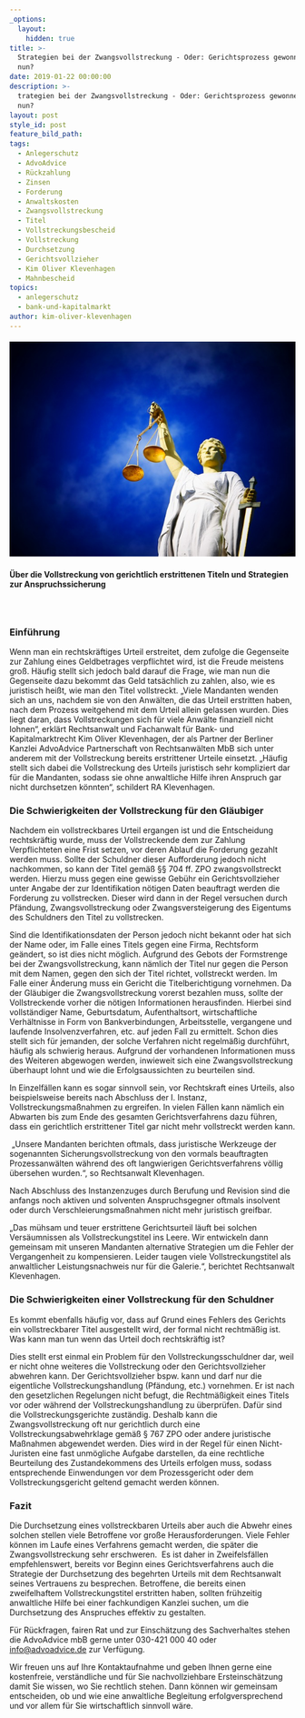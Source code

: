 ```yaml
---
_options:
  layout:
    hidden: true
title: >-
  Strategien bei der Zwangsvollstreckung - Oder: Gerichtsprozess gewonnen, was
  nun?
date: 2019-01-22 00:00:00
description: >-
  trategien bei der Zwangsvollstreckung - Oder: Gerichtsprozess gewonnen, was
  nun?
layout: post
style_id: post
feature_bild_path:
tags:
  - Anlegerschutz
  - AdvoAdvice
  - Rückzahlung
  - Zinsen
  - Forderung
  - Anwaltskosten
  - Zwangsvollstreckung
  - Titel
  - Vollstreckungsbescheid
  - Vollstreckung
  - Durchsetzung
  - Gerichtsvollzieher
  - Kim Oliver Klevenhagen
  - Mahnbescheid
topics:
  - anlegerschutz
  - bank-und-kapitalmarkt
author: kim-oliver-klevenhagen
---
```


#### ![](/uploads/justice-2071539-640-1.jpg)

#### Über die Vollstreckung von gerichtlich erstrittenen Titeln und Strategien zur Anspruchssicherung

###  

### Einführung

Wenn man ein rechtskräftiges Urteil erstreitet, dem zufolge die Gegenseite zur Zahlung eines Geldbetrages verpflichtet wird, ist die Freude meistens groß. Häufig stellt sich jedoch bald darauf die Frage, wie man nun die Gegenseite dazu bekommt das Geld tatsächlich zu zahlen, also, wie es juristisch heißt, wie man den Titel vollstreckt. „Viele Mandanten wenden sich an uns, nachdem sie von den Anwälten, die das Urteil erstritten haben, nach dem Prozess weitgehend mit dem Urteil allein gelassen wurden. Dies liegt daran, dass Vollstreckungen sich für viele Anwälte finanziell nicht lohnen“, erklärt Rechtsanwalt und Fachanwalt für Bank- und Kapitalmarktrecht Kim Oliver Klevenhagen, der als Partner der Berliner Kanzlei AdvoAdvice Partnerschaft von Rechtsanwälten MbB sich unter anderem mit der Vollstreckung bereits erstrittener Urteile einsetzt. „Häufig stellt sich dabei die Vollstreckung des Urteils juristisch sehr kompliziert dar für die Mandanten, sodass sie ohne anwaltliche Hilfe ihren Anspruch gar nicht durchsetzen könnten“, schildert RA Klevenhagen.

### Die Schwierigkeiten der Vollstreckung für den Gläubiger

Nachdem ein vollstreckbares Urteil ergangen ist und die Entscheidung rechtskräftig wurde, muss der Vollstreckende dem zur Zahlung Verpflichteten eine Frist setzen, vor deren Ablauf die Forderung gezahlt werden muss. Sollte der Schuldner dieser Aufforderung jedoch nicht nachkommen, so kann der Titel gemäß §§ 704 ff. ZPO zwangsvollstreckt werden. Hierzu muss gegen eine gewisse Gebühr ein Gerichtsvollzieher unter Angabe der zur Identifikation nötigen Daten beauftragt werden die Forderung zu vollstrecken. Dieser wird dann in der Regel versuchen durch Pfändung, Zwangsvollstreckung oder Zwangsversteigerung des Eigentums des Schuldners den Titel zu vollstrecken.

Sind die Identifikationsdaten der Person jedoch nicht bekannt oder hat sich der Name oder, im Falle eines Titels gegen eine Firma, Rechtsform geändert, so ist dies nicht möglich. Aufgrund des Gebots der Formstrenge bei der Zwangsvollstreckung, kann nämlich der Titel nur gegen die Person mit dem Namen, gegen den sich der Titel richtet, vollstreckt werden. Im Falle einer Änderung muss ein Gericht die Titelberichtigung vornehmen. Da der Gläubiger die Zwangsvollstreckung vorerst bezahlen muss, sollte der Vollstreckende vorher die nötigen Informationen herausfinden. Hierbei sind vollständiger Name, Geburtsdatum, Aufenthaltsort, wirtschaftliche Verhältnisse in Form von Bankverbindungen, Arbeitsstelle, vergangene und laufende Insolvenzverfahren, etc. auf jeden Fall zu ermittelt. Schon dies stellt sich für jemanden, der solche Verfahren nicht regelmäßig durchführt, häufig als schwierig heraus. Aufgrund der vorhandenen Informationen muss des Weiteren abgewogen werden, inwieweit sich eine Zwangsvollstreckung überhaupt lohnt und wie die Erfolgsaussichten zu beurteilen sind.

In Einzelfällen kann es sogar sinnvoll sein, vor Rechtskraft eines Urteils, also beispielsweise bereits nach Abschluss der I. Instanz,  Vollstreckungsmaßnahmen zu ergreifen. In vielen Fällen kann nämlich ein Abwarten bis zum Ende des gesamten Gerichtsverfahrens dazu führen, dass ein gerichtlich erstrittener Titel gar nicht mehr vollstreckt werden kann.

 „Unsere Mandanten berichten oftmals, dass juristische Werkzeuge der sogenannten Sicherungsvollstreckung von den vormals beauftragten Prozessanwälten während des oft langwierigen Gerichtsverfahrens völlig übersehen wurden.“, so Rechtsanwalt Klevenhagen.

Nach Abschluss des Instanzenzuges durch Berufung und Revision sind die anfangs noch aktiven und solventen Anspruchsgegner oftmals insolvent oder durch Verschleierungsmaßnahmen nicht mehr juristisch greifbar.

„Das mühsam und teuer erstrittene Gerichtsurteil läuft bei solchen Versäumnissen als Vollstreckungstitel ins Leere. Wir entwickeln dann gemeinsam mit unseren Mandanten alternative Strategien um die Fehler der Vergangenheit zu kompensieren. Leider taugen viele Vollstreckungstitel als anwaltlicher Leistungsnachweis nur für die Galerie.“, berichtet Rechtsanwalt Klevenhagen. 

### Die Schwierigkeiten einer Vollstreckung für den Schuldner

Es kommt ebenfalls häufig vor, dass auf Grund eines Fehlers des Gerichts ein vollstreckbarer Titel ausgestellt wird, der formal nicht rechtmäßig ist. Was kann man tun wenn das Urteil doch rechtskräftig ist?

Dies stellt erst einmal ein Problem für den Vollstreckungsschuldner dar, weil er nicht ohne weiteres die Vollstreckung oder den Gerichtsvollzieher abwehren kann. Der Gerichtsvollzieher bspw. kann und darf nur die eigentliche Vollstreckungshandlung (Pfändung, etc.) vornehmen. Er ist nach den gesetzlichen Regelungen nicht befugt, die Rechtmäßigkeit eines Titels vor oder während der Vollstreckungshandlung zu überprüfen. Dafür sind die Vollstreckungsgerichte zuständig. Deshalb kann die Zwangsvollstreckung oft nur gerichtlich durch eine Vollstreckungsabwehrklage gemäß § 767 ZPO oder andere juristische Maßnahmen abgewendet werden. Dies wird in der Regel für einen Nicht-Juristen eine fast unmögliche Aufgabe darstellen, da eine rechtliche Beurteilung des Zustandekommens des Urteils erfolgen muss, sodass entsprechende Einwendungen vor dem Prozessgericht oder dem Vollstreckungsgericht geltend gemacht werden können.

### Fazit

Die Durchsetzung eines vollstreckbaren Urteils aber auch die Abwehr eines solchen stellen viele Betroffene vor große Herausforderungen. Viele Fehler können im Laufe eines Verfahrens gemacht werden, die später die Zwangsvollstreckung sehr erschweren.  Es ist daher in Zweifelsfällen empfehlenswert, bereits vor Beginn eines Gerichtsverfahrens auch die Strategie der Durchsetzung des begehrten Urteils mit dem Rechtsanwalt seines Vertrauens zu besprechen. Betroffene, die bereits einen zweifelhaftem Vollstreckungstitel erstritten haben, sollten frühzeitig anwaltliche Hilfe bei einer fachkundigen Kanzlei suchen, um die Durchsetzung des Anspruches effektiv zu gestalten.

Für Rückfragen, fairen Rat und zur Einschätzung des Sachverhaltes stehen die AdvoAdvice mbB gerne unter 030-421 000 40 oder info@advoadvice.de zur Verfügung.

Wir freuen uns auf Ihre Kontaktaufnahme und geben Ihnen gerne eine kostenfreie, verständliche und für Sie nachvollziehbare Ersteinschätzung damit Sie wissen, wo Sie rechtlich stehen. Dann können wir gemeinsam entscheiden, ob und wie eine anwaltliche Begleitung erfolgversprechend und vor allem für Sie wirtschaftlich sinnvoll wäre.